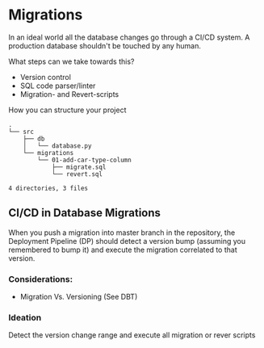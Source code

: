 # Migrations


In an ideal world all the database changes go through a CI/CD system.
A production database shouldn't be touched by any human.

What steps can we take towards this?

- Version control
- SQL code parser/linter
- Migration- and Revert-scripts


How you can structure your project
```
.
└── src
    ├── db
    │   └── database.py
    └── migrations
        └── 01-add-car-type-column
            ├── migrate.sql
            └── revert.sql

4 directories, 3 files
```


## CI/CD in Database Migrations

When you push a migration into master branch in the repository, the Deployment Pipeline (DP)
should detect a version bump (assuming you remembered to bump it) and execute the migration
correlated to that version.


### Considerations:
- Migration Vs. Versioning (See DBT)


### Ideation

Detect the version change range and execute all migration or rever scripts
